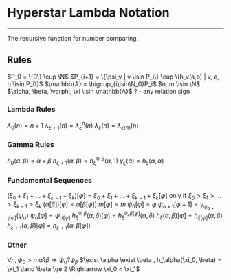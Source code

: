 # Hyperstar Lambda Notation
--------------------

The recursive function for number comparing.

## Rules

$P_0 = \{0\} \cup \N$
$P_{i+1} = \{\psi_v | v \isin P_i\} \cup \{h_v(a,b) | v, a, b \isin P_i\}$
$\mathbb{A} = \bigcup_{i\isin\N_0}P_i$
$n, m \isin \N$
$\alpha, \beta, \varphi, \xi \isin \mathbb{A}$
? - any relation sign

### Lambda Rules

$\lambda_0(n)=n+1$
$\lambda_{\xi+1}(n)=\lambda^n_\xi(n)$
$\lambda_\xi(n)=\lambda_{\xi[n]}(n)$

### Gamma Rules

$h_{0}(\alpha, \beta)=\alpha+\beta$
$h_{\xi+1}(\alpha, \beta)=h^{0,\beta}_\xi(\alpha, 1)$
$\gamma_\xi(\alpha)=h_{\xi}(\alpha, \alpha)$

### Fundamental Sequences

$(\xi_0+\xi_1+\dots+\xi_{k-1}+\xi_{k})[\varphi]=\xi_0+\xi_1+\dots+\xi_{k-1}+\xi_{k}[\varphi]$ only if $\xi_0\gt\xi_1\gt\dots\gt\xi_{k-1}\gt\xi_{k}$
$(\alpha[\beta])[\varphi]=\alpha[\beta[\varphi]]$
$m[\varphi]=m$
$\psi_0[\varphi]=\varphi$
$\psi_{\alpha+1}[\varphi+1]=\gamma_{\psi_{\alpha+1}[\varphi]}(\psi_{\alpha})$
$\psi_{\alpha}[\varphi]=\psi_{\alpha[\varphi]}$
$h^{0,\beta}_\xi(\alpha, \delta)[\varphi]=h^{0,\beta[\varphi]}_\xi(\alpha, \delta)$
$h_{\xi}(\alpha, \beta)[\varphi]=h_{\xi[\varphi]}(\alpha, \beta)$
$h_{\xi+1}(\alpha, \beta)[\varphi]=h_{\xi+1}(\alpha, \beta[\varphi])$

### Other

$\forall n , \psi_0>n$
$\alpha ? \beta \Rightarrow \psi_\alpha?\psi_\beta$
$\exist \alpha \exist \beta , h_\alpha(\xi_0, \beta) = \xi_1 \land \beta \ge 2 \Rightarrow \xi_0 < \xi_1$